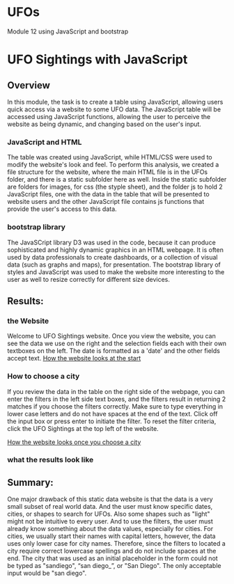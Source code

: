 # UFOs
Module 12 using JavaScript and bootstrap
# UFO Sightings with JavaScript

## Overview
In this module, the task is to create a table using JavaScript, allowing users quick access via a website to some UFO data. The JavaScript table will be accessed using JavaScript functions, allowing the user to perceive the website as being dynamic, and changing based on the user's input. 

### JavaScript and HTML 
The table was created using JavaScript, while HTML/CSS were used to modify the website's look and feel. To perform this analysis, we created a file structure for the website, where the main HTML file is in the UFOs folder, and there is a static subfolder here as well. Inside the static subfolder are folders for images, for css (the styple sheet), and the folder js to hold 2 JavaScript files,  one with the data in the table that will be presented to website users and the other JavaScript file contains js functions that provide the user's access to this data.  

### bootstrap library
The JavaSCript library D3 was used in the code, because it can produce sophisticated and highly dynamic graphics in an HTML webpage. It is often used by data professionals to create dashboards, or a collection of visual data (such as graphs and maps), for presentation. The bootstrap library of styles and JavaScript was used to make the website more interesting to the user as well to resize correctly for different size devices.

## Results:
### the Website
Welcome to UFO Sightings website. Once you view the website, you can see the data we use on the right and the selection fields each with their own textboxes on the left. The date is formatted as a 'date' and the other fields accept text. 
[How the website looks at the start](static/images/website_start.PNG) 

### How to choose a city 
If you review the data in the table on the right side of the webpage, you can enter the filters in the left side text boxes, and the filters result in returning 2 matches if you choose the filters correctly. Make sure to type everything in lower case letters and do not have spaces at the end of the text. Click off the input box or press enter to initiate the filter. To reset the filter criteria, click the UFO Sightings at the top left of the website.

[How the website looks once you choose a city](static/images/website_elcajon.PNG) 

### what the results look like 


## Summary:
One major drawback of this static data website is that the data is a very small subset of real world data. And the user must know specific dates, cities, or shapes to search for UFOs. Also some shapes such as "light" might not be intuitive to every user. And to use the filters, the user must already know something about the data values, especially for cities.  For cities, we usually start their names with capital letters, however, the data uses only lower case for city names. Therefore, since the filters to located a city require correct lowercase spellings and do not include spaces at the end. The city that was used as an initial placeholder in the form could not be typed as "sandiego", “san diego_”, or "San Diego". The only acceptable input would be "san diego". 
